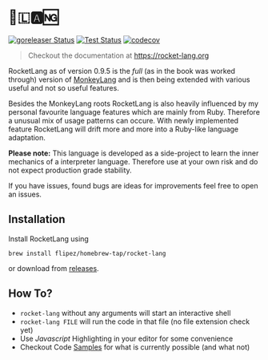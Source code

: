 # 🚀🇱🅰🆖

[![goreleaser Status](https://github.com/Flipez/rocket-lang/actions/workflows/release.yml/badge.svg)](https://github.com/Flipez/rocket-lang/actions/workflows/release.yml)
[![Test Status](https://github.com/Flipez/rocket-lang/actions/workflows/test.yml/badge.svg)](https://github.com/Flipez/rocket-lang/actions/workflows/test.yml)
[![codecov](https://codecov.io/gh/Flipez/rocket-lang/branch/master/graph/badge.svg)](https://codecov.io/gh/Flipez/rocket-lang)

> Checkout the documentation at https://rocket-lang.org

RocketLang as of version 0.9.5 is the _full_ (as in the book was worked through) version of [MonkeyLang](https://monkeylang.org/) and is then being extended with various useful and not so useful features.

Besides the MonkeyLang roots RocketLang is also heavily influenced by my personal favourite language features which are mainly from Ruby. Therefore a unusual mix of usage patterns can occure. With newly implemented feature RocketLang will drift more and more into a Ruby-like language adaptation.

**Please note:** This language is developed as a side-project to learn the inner mechanics of a interpreter language. Therefore use at your own risk and do not expect production grade stability.

If you have issues, found bugs are ideas for improvements feel free to open an issues.

## Installation

Install RocketLang using

```
brew install flipez/homebrew-tap/rocket-lang
```
or download from [releases](https://github.com/Flipez/rocket-lang/releases).

## How To?

* `rocket-lang` without any arguments will start an interactive shell
* `rocket-lang FILE` will run the code in that file (no file extension check yet)
* Use _Javascript_ Highlighting in your editor for some convenience
* Checkout Code [Samples](examples/) for what is currently possible (and what not)